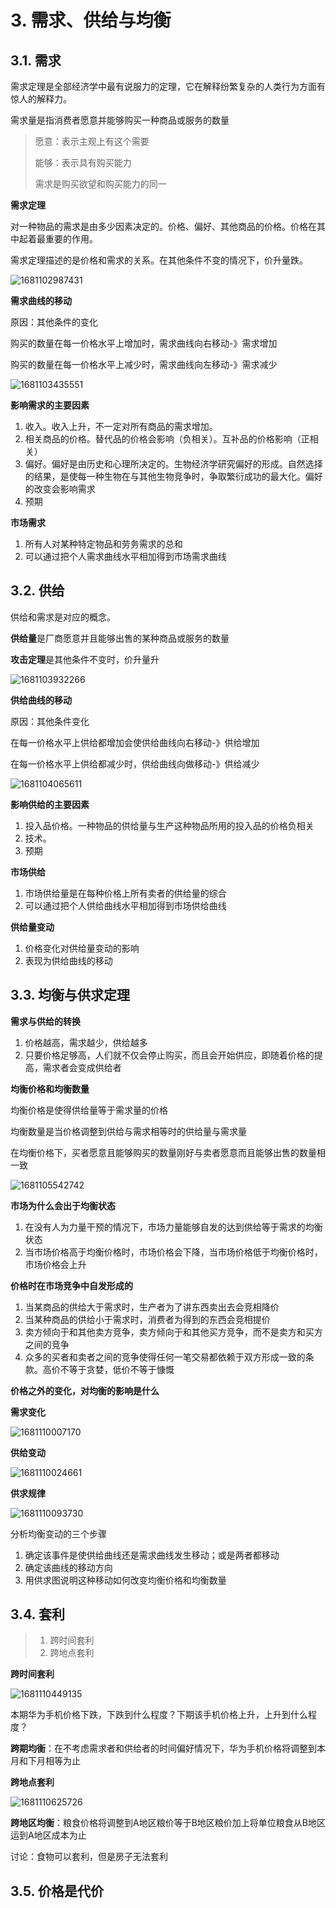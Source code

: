 # 3. 需求、供给与均衡

## 3.1. 需求

需求定理是全部经济学中最有说服力的定理，它在解释纷繁复杂的人类行为方面有惊人的解释力。

需求量是指消费者愿意并能够购买一种商品或服务的数量

> 愿意：表示主观上有这个需要
>
> 能够：表示具有购买能力
>
> 需求是购买欲望和购买能力的同一

**需求定理**

对一种物品的需求是由多少因素决定的。价格、偏好、其他商品的价格。价格在其中起着最重要的作用。

需求定理描述的是价格和需求的关系。在其他条件不变的情况下，价升量跌。

![1681102987431](image/lesson3/1681102987431.png)

**需求曲线的移动**

原因：其他条件的变化

购买的数量在每一价格水平上增加时，需求曲线向右移动-》需求增加

购买的数量在每一价格水平上减少时，需求曲线向左移动-》需求减少

![1681103435551](image/lesson3/1681103435551.png)

**影响需求的主要因素**

1. 收入。收入上升，不一定对所有商品的需求增加。
2. 相关商品的价格。替代品的价格会影响（负相关）。互补品的价格影响（正相关）
3. 偏好。偏好是由历史和心理所决定的。生物经济学研究偏好的形成。自然选择的结果，是使每一种生物在与其他生物竞争时，争取繁衍成功的最大化。偏好的改变会影响需求
4. 预期

**市场需求**

1. 所有人对某种特定物品和劳务需求的总和
2. 可以通过把个人需求曲线水平相加得到市场需求曲线

## 3.2. 供给

供给和需求是对应的概念。

**供给量**是厂商愿意并且能够出售的某种商品或服务的数量

**攻击定理**是其他条件不变时，价升量升

![1681103932266](image/lesson3/1681103932266.png)

**供给曲线的移动**

原因：其他条件变化

在每一价格水平上供给都增加会使供给曲线向右移动-》供给增加

在每一价格水平上供给都减少时，供给曲线向做移动-》供给减少

![1681104065611](image/lesson3/1681104065611.png)

**影响供给的主要因素**

1. 投入品价格。一种物品的供给量与生产这种物品所用的投入品的价格负相关
2. 技术。
3. 预期

**市场供给**

1. 市场供给量是在每种价格上所有卖者的供给量的综合
2. 可以通过把个人供给曲线水平相加得到市场供给曲线

**供给量变动**

1. 价格变化对供给量变动的影响
2. 表现为供给曲线的移动

## 3.3. 均衡与供求定理

**需求与供给的转换**

1. 价格越高，需求越少，供给越多
2. 只要价格足够高，人们就不仅会停止购买，而且会开始供应，即随着价格的提高，需求者会变成供给者

**均衡价格和均衡数量**

均衡价格是使得供给量等于需求量的价格

均衡数量是当价格调整到供给与需求相等时的供给量与需求量

在均衡价格下，买者愿意且能够购买的数量刚好与卖者愿意而且能够出售的数量相一致

![1681105542742](image/lesson3/1681105542742.png)

**市场为什么会出于均衡状态**

1. 在没有人为力量干预的情况下，市场力量能够自发的达到供给等于需求的均衡状态
2. 当市场价格高于均衡价格时，市场价格会下降，当市场价格低于均衡价格时，市场价格会上升

**价格时在市场竞争中自发形成的**

1. 当某商品的供给大于需求时，生产者为了讲东西卖出去会竞相降价
2. 当某种商品的供给小于需求时，消费者为得到的东西会竞相提价
3. 卖方倾向于和其他卖方竞争，卖方倾向于和其他买方竞争，而不是卖方和买方之间的竞争
4. 众多的买者和卖者之间的竞争使得任何一笔交易都依赖于双方形成一致的条款。高价不等于贪婪，低价不等于慷慨

**价格之外的变化，对均衡的影响是什么**

**需求变化**

![1681110007170](image/lesson3/1681110007170.png)

**供给变动**

![1681110024661](image/lesson3/1681110024661.png)

**供求规律**

![1681110093730](image/lesson3/1681110093730.png)

分析均衡变动的三个步骤

1. 确定该事件是使供给曲线还是需求曲线发生移动；或是两者都移动
2. 确定该曲线的移动方向
3. 用供求图说明这种移动如何改变均衡价格和均衡数量

## 3.4. 套利

> 1. 跨时间套利
> 2. 跨地点套利

**跨时间套利**

![1681110449135](image/lesson3/1681110449135.png)

本期华为手机价格下跌，下跌到什么程度？下期该手机价格上升，上升到什么程度？

**跨期均衡**：在不考虑需求者和供给者的时间偏好情况下，华为手机价格将调整到本月和下月相等为止

**跨地点套利**

![1681110625726](image/lesson3/1681110625726.png)

**跨地区均衡**：粮食价格将调整到A地区粮价等于B地区粮价加上将单位粮食从B地区运到A地区成本为止

讨论：食物可以套利，但是房子无法套利

## 3.5. 价格是代价
